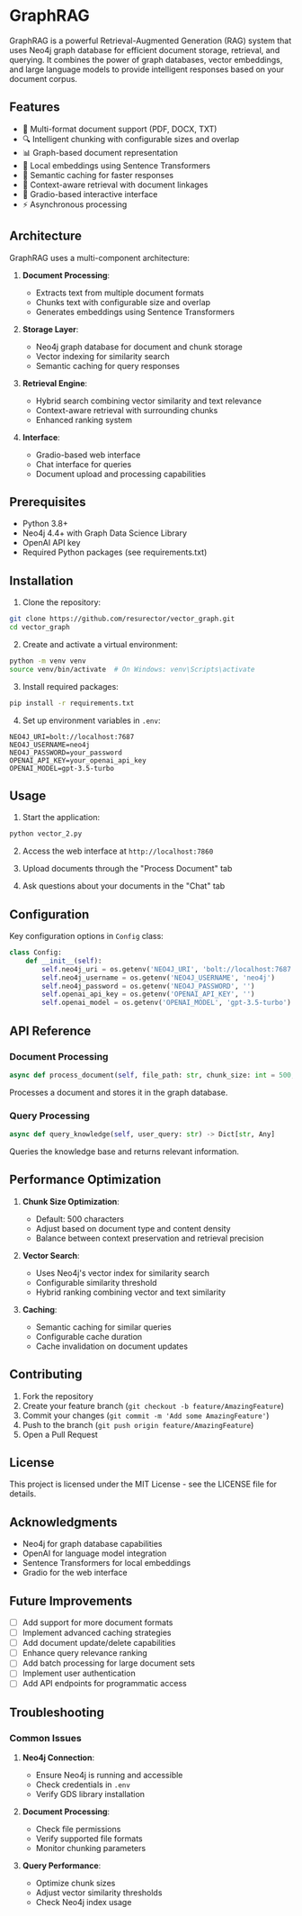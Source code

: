 # GraphRAG

GraphRAG is a powerful Retrieval-Augmented Generation (RAG) system that uses Neo4j graph database for efficient document storage, retrieval, and querying. It combines the power of graph databases, vector embeddings, and large language models to provide intelligent responses based on your document corpus.

## Features

- 📄 Multi-format document support (PDF, DOCX, TXT)
- 🔍 Intelligent chunking with configurable sizes and overlap
- 📊 Graph-based document representation
- 🧮 Local embeddings using Sentence Transformers
- 💾 Semantic caching for faster responses
- 🔗 Context-aware retrieval with document linkages
- 🚀 Gradio-based interactive interface
- ⚡ Asynchronous processing

## Architecture

GraphRAG uses a multi-component architecture:

1. **Document Processing**:
   - Extracts text from multiple document formats
   - Chunks text with configurable size and overlap
   - Generates embeddings using Sentence Transformers

2. **Storage Layer**:
   - Neo4j graph database for document and chunk storage
   - Vector indexing for similarity search
   - Semantic caching for query responses

3. **Retrieval Engine**:
   - Hybrid search combining vector similarity and text relevance
   - Context-aware retrieval with surrounding chunks
   - Enhanced ranking system

4. **Interface**:
   - Gradio-based web interface
   - Chat interface for queries
   - Document upload and processing capabilities

## Prerequisites

- Python 3.8+
- Neo4j 4.4+ with Graph Data Science Library
- OpenAI API key
- Required Python packages (see requirements.txt)

## Installation

1. Clone the repository:
```bash
git clone https://github.com/resurector/vector_graph.git
cd vector_graph
```

2. Create and activate a virtual environment:
```bash
python -m venv venv
source venv/bin/activate  # On Windows: venv\Scripts\activate
```

3. Install required packages:
```bash
pip install -r requirements.txt
```

4. Set up environment variables in `.env`:
```env
NEO4J_URI=bolt://localhost:7687
NEO4J_USERNAME=neo4j
NEO4J_PASSWORD=your_password
OPENAI_API_KEY=your_openai_api_key
OPENAI_MODEL=gpt-3.5-turbo
```

## Usage

1. Start the application:
```bash
python vector_2.py
```

2. Access the web interface at `http://localhost:7860`

3. Upload documents through the "Process Document" tab

4. Ask questions about your documents in the "Chat" tab

## Configuration

Key configuration options in `Config` class:

```python
class Config:
    def __init__(self):
        self.neo4j_uri = os.getenv('NEO4J_URI', 'bolt://localhost:7687')
        self.neo4j_username = os.getenv('NEO4J_USERNAME', 'neo4j')
        self.neo4j_password = os.getenv('NEO4J_PASSWORD', '')
        self.openai_api_key = os.getenv('OPENAI_API_KEY', '')
        self.openai_model = os.getenv('OPENAI_MODEL', 'gpt-3.5-turbo')
```

## API Reference

### Document Processing

```python
async def process_document(self, file_path: str, chunk_size: int = 500, chunk_overlap: int = 100) -> Dict
```
Processes a document and stores it in the graph database.

### Query Processing

```python
async def query_knowledge(self, user_query: str) -> Dict[str, Any]
```
Queries the knowledge base and returns relevant information.

## Performance Optimization

1. **Chunk Size Optimization**:
   - Default: 500 characters
   - Adjust based on document type and content density
   - Balance between context preservation and retrieval precision

2. **Vector Search**:
   - Uses Neo4j's vector index for similarity search
   - Configurable similarity threshold
   - Hybrid ranking combining vector and text similarity

3. **Caching**:
   - Semantic caching for similar queries
   - Configurable cache duration
   - Cache invalidation on document updates

## Contributing

1. Fork the repository
2. Create your feature branch (`git checkout -b feature/AmazingFeature`)
3. Commit your changes (`git commit -m 'Add some AmazingFeature'`)
4. Push to the branch (`git push origin feature/AmazingFeature`)
5. Open a Pull Request

## License

This project is licensed under the MIT License - see the LICENSE file for details.

## Acknowledgments

- Neo4j for graph database capabilities
- OpenAI for language model integration
- Sentence Transformers for local embeddings
- Gradio for the web interface

## Future Improvements

- [ ] Add support for more document formats
- [ ] Implement advanced caching strategies
- [ ] Add document update/delete capabilities
- [ ] Enhance query relevance ranking
- [ ] Add batch processing for large document sets
- [ ] Implement user authentication
- [ ] Add API endpoints for programmatic access

## Troubleshooting

### Common Issues

1. **Neo4j Connection**:
   - Ensure Neo4j is running and accessible
   - Check credentials in `.env`
   - Verify GDS library installation

2. **Document Processing**:
   - Check file permissions
   - Verify supported file formats
   - Monitor chunking parameters

3. **Query Performance**:
   - Optimize chunk sizes
   - Adjust vector similarity thresholds
   - Check Neo4j index usage


